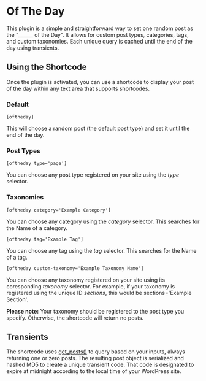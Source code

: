 # Of The Day

This plugin is a simple and straightforward way to set one random post as the “______ of the Day”. It allows for custom post types, categories, tags, and custom taxonomies. Each unique query is cached until the end of the day using transients.

## Using the Shortcode

Once the plugin is activated, you can use a shortcode to display your post of the day within any text area that supports shortcodes.

### Default
```
[oftheday]
```
This will choose a random post (the default post type) and set it until the end of the day.

### Post Types
```
[oftheday type='page']
```
You can choose any post type registered on your site using the _type_ selector.

### Taxonomies
```
[oftheday category='Example Category']
```
You can choose any category using the _category_ selector. This searches for the Name of a category.

```
[oftheday tag='Example Tag']
```
You can choose any tag using the _tag_ selector. This searches for the Name of a tag.

```
[oftheday custom-taxonomy='Example Taxonomy Name']
```
You can choose any taxonomy registered on your site using its coresponding _taxonomy_ selector. For example, if your taxonomy is registered using the unique ID _sections_, this would be sections='Example Section'.

**Please note:** Your taxonomy should be registered to the post type you specify. Otherwise, the shortcode will return no posts.

## Transients

The shortcode uses [get_posts()](https://codex.wordpress.org/Template_Tags/get_posts) to query based on your inputs, always returning one or zero posts. The resulting post object is serialized and hashed MD5 to create a unique transient code. That code is designated to expire at midnight according to the local time of your WordPress site.
